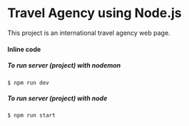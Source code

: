 # Travel Agency using Node.js
This project is an international travel agency web page.

#### Inline code

##### To run server (project) with nodemon 

`$ npm run dev`

##### To run server (project) with node 

`$ npm run start`